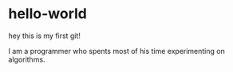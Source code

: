 # hello-world
hey this is my first git!

I am a programmer who spents most of his time experimenting on algorithms.
